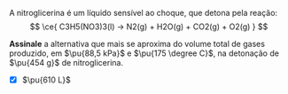 A nitroglicerina é um líquido sensível ao choque, que detona pela reação:
$$
    \ce{ C3H5(NO3)3(l) -> N2(g) + H2O(g) + CO2(g) + O2(g) }
$$

**Assinale** a alternativa que mais se aproxima do volume total de gases produzido, em $\pu{88,5 kPa}$ e $\pu{175 \degree C}$, na detonação de $\pu{454 g}$ de nitroglicerina.

- [x] $\pu{610 L}$

